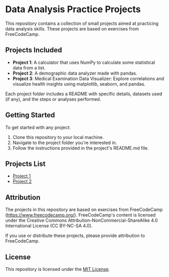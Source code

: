 # Data Analysis Practice Projects

This repository contains a collection of small projects aimed at practicing data analysis skills. These projects are based on exercises from FreeCodeCamp.

## Projects Included

- **Project 1**: A calculator that uses NumPy to calculate some statistical data from a list.
- **Project 2**: A demographic data analyzer made with pandas.
- **Project 3**: Medical Examination Data Visualizer: Explore correlations and visualize health insights using matplotlib, seaborn, and pandas.

Each project folder includes a README with specific details, datasets used (if any), and the steps or analyses performed.

## Getting Started

To get started with any project:
1. Clone this repository to your local machine.
2. Navigate to the project folder you're interested in.
3. Follow the instructions provided in the project's README.md file.

## Projects List

- [Project 1](./mean_var_std_calculator/README.md)
- [Project 2](./demographic_data_analyzer_with_pandas/README.md)

## Attribution

The projects in this repository are based on exercises from FreeCodeCamp (https://www.freecodecamp.org/). FreeCodeCamp's content is licensed under the Creative Commons Attribution-NonCommercial-ShareAlike 4.0 International License (CC BY-NC-SA 4.0).

If you use or distribute these projects, please provide attribution to FreeCodeCamp.

## License

This repository is licensed under the [MIT License](./LICENSE).

